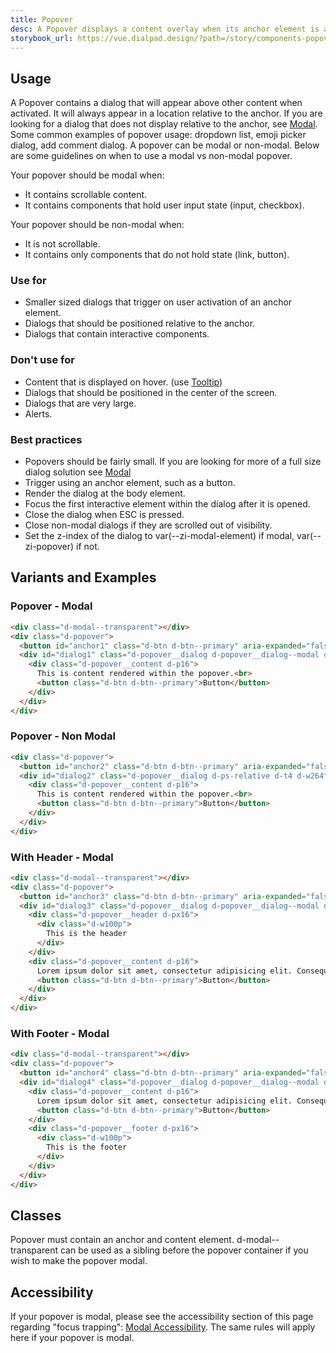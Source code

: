 ```yaml
---
title: Popover
desc: A Popover displays a content overlay when its anchor element is activated.
storybook_url: https://vue.dialpad.design/?path=/story/components-popover--default
---
```

<code-well-header>
  <example-popover modal />
</code-well-header>

## Usage
A Popover contains a dialog that will appear above other content when activated. It will always appear in a location relative to the anchor.
If you are looking for a dialog that does not display relative to the anchor, see <a href="components/modal/" class="d-link">Modal</a>.
Some common examples of popover usage: dropdown list, emoji picker dialog, add comment dialog.
A popover can be modal or non-modal. Below are some guidelines on when to use a modal vs non-modal popover.

Your popover should be modal when:
- It contains scrollable content.
- It contains components that hold user input state (input, checkbox).

Your popover should be non-modal when:
- It is not scrollable.
- It contains only components that do not hold state (link, button).

<div class="xl:d-fd-column xl:d-flow0 xl:d-stack32 d-fl-col2 d-flow32 d-mt32 d-mb32">
  <div class="d-d-block d-px16 d-py24 d-bgc-green-100 d-bar4">
    <h3 class="d-mb16">
      <span class="d-fc-green-600 d-ps-relative d-t6">
        <icon-checkmark />
      </span>
      <span class="d-fw-bold d-fc-green-600">Use for</span>
    </h3>
    <ul class="d-fs14 d-stack8 d-pr24">
      <li>Smaller sized dialogs that trigger on user activation of an anchor element.</li>
      <li>Dialogs that should be positioned relative to the anchor.</li>
      <li>Dialogs that contain interactive components.</li>
    </ul>
  </div>
  <div class="d-d-block d-px16 d-py24 d-bgc-red-100 d-bar4">
    <h3 class="d-mb16">
      <span class="d-fc-red-600 d-ps-relative d-t6">
        <icon-close />
      </span>
      <span class="d-fw-bold d-fc-red-600">Don't use for</span>
    </h3>
    <ul class="d-fs14 d-stack8 d-pr24">
      <li>Content that is displayed on hover. (use <a href="components/tooltip/" class="d-link">Tooltip</a>)</li>
      <li>Dialogs that should be positioned in the center of the screen.</li>
      <li>Dialogs that are very large.</li>
      <li>Alerts.</li>
    </ul>
  </div>
</div>
  
### Best practices
- Popovers should be fairly small. If you are looking for more of a full size dialog solution see <a href="components/modal/" class="d-link">Modal</a>
- Trigger using an anchor element, such as a button.
- Render the dialog at the body element.
- Focus the first interactive element within the dialog after it is opened.
- Close the dialog when ESC is pressed.
- Close non-modal dialogs if they are scrolled out of visibility.
- Set the z-index of the dialog to var(--zi-modal-element) if modal, var(--zi-popover) if not.

## Variants and Examples
### Popover - Modal
<code-well-header>
  <example-popover modal />
</code-well-header>

```html
<div class="d-modal--transparent"></div>
<div class="d-popover">
  <button id="anchor1" class="d-btn d-btn--primary" aria-expanded="false" aria-controls="dialog1" aria-haspopup="dialog">Click Me</button>
  <div id="dialog1" class="d-popover__dialog d-popover__dialog--modal d-ps-relative d-t4 d-w264" role="dialog" aria-modal="true" aria-hidden="true" aria-labelledby="anchor1">
    <div class="d-popover__content d-p16">
      This is content rendered within the popover.<br>
      <button class="d-btn d-btn--primary">Button</button>
    </div>
  </div>
</div>
```

### Popover - Non Modal
<code-well-header>
  <example-popover />
</code-well-header>

```html
<div class="d-popover">
  <button id="anchor2" class="d-btn d-btn--primary" aria-expanded="false" aria-controls="dialog2" aria-haspopup="dialog">Click Me</button>
  <div id="dialog2" class="d-popover__dialog d-ps-relative d-t4 d-w264" role="dialog" aria-modal="false" aria-hidden="true" aria-labelledby="anchor2">
    <div class="d-popover__content d-p16">
      This is content rendered within the popover.<br>
      <button class="d-btn d-btn--primary">Button</button>
    </div>
  </div>
</div>
```

### With Header - Modal
<code-well-header>
  <example-popover modal header>
    <template #content>
      Lorem ipsum dolor sit amet, consectetur adipisicing elit. Consequuntur delectus distinctio id iure labore, maiores mollitia reprehenderit sunt tempore veritatis. Aliquam delectus earum ex, expedita ipsam nobis obcaecati quibusdam repudiandae.Lorem ipsum dolor sit amet, consectetur adipisicing elit. Consequuntur delectus distinctio id iure labore, maiores mollitia reprehenderit sunt tempore veritatis. Aliquam delectus earum ex, expedita ipsam nobis obcaecati quibusdam repudiandae.<br>
    </template>
  </example-popover>
</code-well-header>

```html
<div class="d-modal--transparent"></div>
<div class="d-popover">
  <button id="anchor3" class="d-btn d-btn--primary" aria-expanded="false" aria-controls="dialog3" aria-haspopup="dialog">Click Me</button>
  <div id="dialog3" class="d-popover__dialog d-popover__dialog--modal d-ps-relative d-t4 d-w264 d-hmx164" role="dialog" aria-modal="true" aria-hidden="true" aria-labelledby="anchor3">
    <div class="d-popover__header d-px16">
      <div class="d-w100p">
        This is the header
      </div>
    </div>
    <div class="d-popover__content d-p16">
      Lorem ipsum dolor sit amet, consectetur adipisicing elit. Consequuntur delectus distinctio id iure labore, maiores mollitia reprehenderit sunt tempore veritatis. Aliquam delectus earum ex, expedita ipsam nobis obcaecati quibusdam repudiandae.Lorem ipsum dolor sit amet, consectetur adipisicing elit. Consequuntur delectus distinctio id iure labore, maiores mollitia reprehenderit sunt tempore veritatis. Aliquam delectus earum ex, expedita ipsam nobis obcaecati quibusdam repudiandae.<br>
      <button class="d-btn d-btn--primary">Button</button>
    </div>
  </div>
</div>
```
### With Footer - Modal
<code-well-header>
  <example-popover modal footer>
    <template #content>
      Lorem ipsum dolor sit amet, consectetur adipisicing elit. Consequuntur delectus distinctio id iure labore, maiores mollitia reprehenderit sunt tempore veritatis. Aliquam delectus earum ex, expedita ipsam nobis obcaecati quibusdam repudiandae.Lorem ipsum dolor sit amet, consectetur adipisicing elit. Consequuntur delectus distinctio id iure labore, maiores mollitia reprehenderit sunt tempore veritatis. Aliquam delectus earum ex, expedita ipsam nobis obcaecati quibusdam repudiandae.<br>
    </template>
  </example-popover>
</code-well-header>

```html
<div class="d-modal--transparent"></div>
<div class="d-popover">
  <button id="anchor4" class="d-btn d-btn--primary" aria-expanded="false" aria-controls="dialog4" aria-haspopup="dialog">Click Me</button>
  <div id="dialog4" class="d-popover__dialog d-popover__dialog--modal d-ps-relative d-t4 d-w264 d-hmx164" role="dialog" aria-modal="true" aria-hidden="true" aria-labelledby="anchor4">
    <div class="d-popover__content d-p16">
      Lorem ipsum dolor sit amet, consectetur adipisicing elit. Consequuntur delectus distinctio id iure labore, maiores mollitia reprehenderit sunt tempore veritatis. Aliquam delectus earum ex, expedita ipsam nobis obcaecati quibusdam repudiandae.Lorem ipsum dolor sit amet, consectetur adipisicing elit. Consequuntur delectus distinctio id iure labore, maiores mollitia reprehenderit sunt tempore veritatis. Aliquam delectus earum ex, expedita ipsam nobis obcaecati quibusdam repudiandae.<br>
      <button class="d-btn d-btn--primary">Button</button>
    </div>
    <div class="d-popover__footer d-px16">
      <div class="d-w100p">
        This is the footer
      </div>
    </div>
  </div>
</div>
```

## Classes
Popover must contain an anchor and content element. d-modal--transparent can be used as a sibling before the popover container if you wish to make the popover modal.

<component-class-table component-name="popover" />

## Accessibility
If your popover is modal, please see the accessibility section of this page regarding "focus trapping": <a href="components/modal/#accessibility" class="d-link">Modal Accessibility</a>. The same rules will apply here if your popover is modal. 

<component-accessible-table component-name="popover"/>

<script setup>
  import ExamplePopover from '@exampleComponents/ExamplePopover.vue';
</script>
